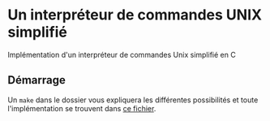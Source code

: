 # Un interpréteur de commandes UNIX simplifié

Implémentation d'un interpréteur de commandes Unix simplifié en C

## Démarrage

Un `make` dans le dossier vous expliquera les différentes possibilités et toute l'implémentation se trouvent dans [ce fichier](../blob/master/mini_projet_progsysteme_hepia_2017_2018_shell.pdf).
